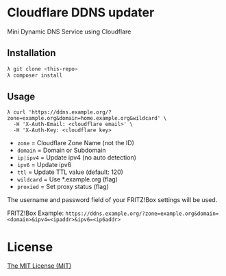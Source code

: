 # Cloudflare DDNS updater
Mini Dynamic DNS Service using Cloudflare

## Installation
```bash
λ git clone <this-repo>
λ composer install
```

## Usage
```
λ curl 'https://ddns.example.org/?zone=example.org&domain=home.example.org&wildcard' \
  -H 'X-Auth-Email: <cloudflare email>' \
  -H 'X-Auth-Key: <cloudflare key>
```

- `zone` = Cloudflare Zone Name (not the ID)
- `domain` = Domain or Subdomain
- `ip|ipv4` = Update ipv4 (no auto detection)
- `ipv6` = Update ipv6
- `ttl` = Update TTL value (default: 120)
- `wildcard` = Use *.example.org (flag)
- `proxied` = Set proxy status (flag)

The username and password field of your FRITZ!Box settings will be used.

FRITZ!Box Example: `https://ddns.example.org/?zone=example.org&domain=<domain>&ipv4=<ipaddr>&ipv6=<ip6addr>`

# License
[The MIT License (MIT)](http://r15ch13.mit-license.org/)

